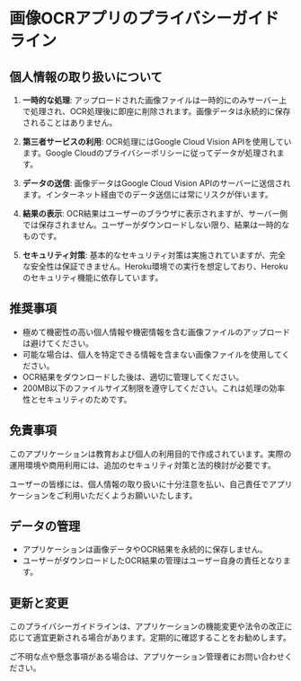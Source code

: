 # 画像OCRアプリのプライバシーガイドライン

## 個人情報の取り扱いについて

1. **一時的な処理**: アップロードされた画像ファイルは一時的にのみサーバー上で処理され、OCR処理後に即座に削除されます。画像データは永続的に保存されることはありません。

2. **第三者サービスの利用**: OCR処理にはGoogle Cloud Vision APIを使用しています。Google Cloudのプライバシーポリシーに従ってデータが処理されます。

3. **データの送信**: 画像データはGoogle Cloud Vision APIのサーバーに送信されます。インターネット経由でのデータ送信には常にリスクが伴います。

4. **結果の表示**: OCR結果はユーザーのブラウザに表示されますが、サーバー側では保存されません。ユーザーがダウンロードしない限り、結果は一時的なものです。

5. **セキュリティ対策**: 基本的なセキュリティ対策は実施されていますが、完全な安全性は保証できません。Heroku環境での実行を想定しており、Herokuのセキュリティ機能に依存しています。

## 推奨事項

- 極めて機密性の高い個人情報や機密情報を含む画像ファイルのアップロードは避けてください。
- 可能な場合は、個人を特定できる情報を含まない画像ファイルを使用してください。
- OCR結果をダウンロードした後は、適切に管理してください。
- 200MB以下のファイルサイズ制限を遵守してください。これは処理の効率性とセキュリティのためです。

## 免責事項

このアプリケーションは教育および個人の利用目的で作成されています。実際の運用環境や商用利用には、追加のセキュリティ対策と法的検討が必要です。

ユーザーの皆様には、個人情報の取り扱いに十分注意を払い、自己責任でアプリケーションをご利用いただくようお願いいたします。

## データの管理

- アプリケーションは画像データやOCR結果を永続的に保存しません。
- ユーザーがダウンロードしたOCR結果の管理はユーザー自身の責任となります。

## 更新と変更

このプライバシーガイドラインは、アプリケーションの機能変更や法令の改正に応じて適宜更新される場合があります。定期的に確認することをお勧めします。

ご不明な点や懸念事項がある場合は、アプリケーション管理者にお問い合わせください。
